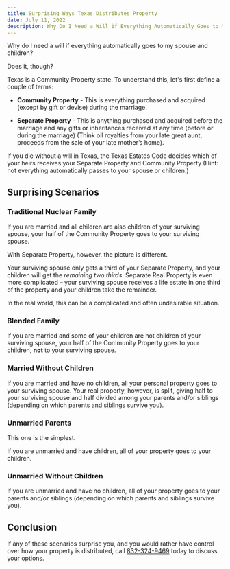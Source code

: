 ```yaml
---
title: Surprising Ways Texas Distributes Property
date: July 11, 2022
description: Why Do I Need a Will if Everything Automatically Goes to My Spouse and Children? Well, what if it doesn't?
---
```

Why do I need a will if everything automatically goes to my spouse and children?

Does it, though?

Texas is a Community Property state. To understand this, let's first define a couple of terms:

* **Community Property** - This is everything purchased and acquired (except by gift or devise) during the marriage.

* **Separate Property** - This is anything purchased and acquired before the marriage and any gifts or inheritances received at any time (before or during the marriage) (Think oil royalties from your late great aunt, proceeds from the sale of your late mother’s home).

If you die without a will in Texas, the Texas Estates Code decides which of your heirs receives your Separate Property and Community Property (Hint: not everything automatically passes to your spouse or children.)

## Surprising Scenarios

### Traditional Nuclear Family

If you are married and all children are also children of your surviving spouse, your half of the Community Property goes to your surviving spouse. 

With Separate Property, however, the picture is different.

Your surviving spouse only gets a third of your Separate Property, and your children will get the *remaining two thirds*. Separate Real Property is even more complicated – your surviving spouse receives a life estate in one third of the property and your children take the remainder. 

In the real world, this can be a complicated and often undesirable situation.

### Blended Family
If you are married and some of your children are not children of your surviving spouse, your half of the Community Property goes to your children, **not** to your surviving spouse.

### Married Without Children
If you are married and have no children, all your personal property goes to your surviving spouse. Your real property, however, is split, giving half to your surviving spouse and half divided among your parents and/or siblings (depending on which parents and siblings survive you).

### Unmarried Parents
This one is the simplest. 

If you are unmarried and have children, all of your property goes to your children.

### Unmarried Without Children
If you are unmarried and have no children, all of your property goes to your parents and/or siblings (depending on which parents and siblings survive you).

## Conclusion
If any of these scenarios surprise you, and you would rather have control over how your property is distributed, call [832-324-9469](tel:832-324-9469) today to discuss your options.
